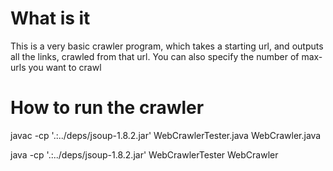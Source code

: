 What is it
========================
This is a very basic crawler program, which takes a starting url, and outputs all the links,
crawled from that url. You can also specify the number of max-urls you want to crawl

How to run the crawler
=========================

javac -cp '.:../deps/jsoup-1.8.2.jar' WebCrawlerTester.java WebCrawler.java

java -cp '.:../deps/jsoup-1.8.2.jar' WebCrawlerTester WebCrawler
